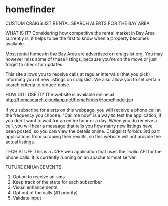 # homefinder
CUSTOM CRAIGSLIST RENTAL SEARCH ALERTS FOR THE BAY AREA

WHAT IS IT?
Considering how competitive the rental market in Bay Area currently is, it helps to be the first to know when a property becomes available.

Most rental homes in the Bay Area are advertised on craigslist.org. You may however miss some of these listings, because you're on the move or just forget to check for updates.

This site allows you to receive calls at regular intervals (that you pick) informing you of new listings on craigslist. We also allow you to set certain search criteria to reduce noise.

HOW DO I USE IT?
The website is available online at http://homesearch.cloudapp.net/homeFinder/HomeFinder.jsp

If you subscribe for alerts on this webpage, you will receive a phone call at the frequency you choose. "Call me now" is a way to test the application, if you don't want to wait for an entire hour or a day.
When you do receive a call, you will hear a message that tells you how many new listings have been posted, so you can view the details online. Craigslist forbids 3rd part applications from scraping their results, so this website will not provide the actual listings.

TECH STUFF
This is a J2EE web application that uses the Twilio API for the phone calls. It is currently running on an apache tomcat server.


FUTURE ENHANCEMENTS:
1) Option to receive an sms 
2) Keep track of the state for each subscriber
3) Visual enhancements
4) Opt out of the calls (#1 priority)
5) Validate input

